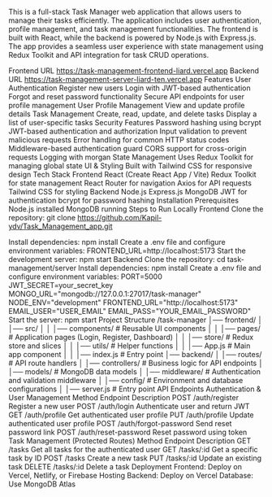 This is a full-stack Task Manager web application that allows users to manage their tasks efficiently. The application includes user authentication, profile management, and task management functionalities. The frontend is built with React, while the backend is powered by Node.js with Express.js. The app provides a seamless user experience with state management using Redux Toolkit and API integration for task CRUD operations.

Frontend URL
https://task-management-frontend-liard.vercel.app
Backend URL
https://task-management-server-liard-ten.vercel.app
Features
User Authentication
Register new users
Login with JWT-based authentication
Forgot and reset password functionality
Secure API endpoints for user profile management
User Profile Management
View and update profile details
Task Management
Create, read, update, and delete tasks
Display a list of user-specific tasks
Security Features
Password hashing using bcrypt
JWT-based authentication and authorization
Input validation to prevent malicious requests
Error handling for common HTTP status codes
Middleware-based authentication guard
CORS support for cross-origin requests
Logging with morgan
State Management
Uses Redux Toolkit for managing global state
UI & Styling
Built with Tailwind CSS for responsive design
Tech Stack
Frontend
React (Create React App / Vite)
Redux Toolkit for state management
React Router for navigation
Axios for API requests
Tailwind CSS for styling
Backend
Node.js
Express.js
MongoDB
JWT for authentication
bcrypt for password hashing
Installation
Prerequisites
Node.js installed
MongoDB running
Steps to Run Locally
Frontend
Clone the repository:
git clone https://github.com/Kapil-ydv/Task_Management_app.git


Install dependencies:
npm install
Create a .env file and configure environment variables:
FRONTEND_URL=http://localhost:5173
Start the development server:
npm start
Backend
Clone the repository:
cd task-management/server
Install dependencies:
npm install
Create a .env file and configure environment variables:
PORT=5000
JWT_SECRET=your_secret_key
MONGO_URL="mongodb://127.0.0.1:27017/task-manager"
NODE_ENV="development"
FRONTEND_URL="http://localhost:5173"
EMAIL_USER="USER_EMAIL"
EMAIL_PASS="YOUR_EMAIL_PASSWORD"
Start the server:
npm start
Project Structure
/task-manager
│── frontend/
│   │── src/
│   │   │── components/     # Reusable UI components
│   │   │── pages/          # Application pages (Login, Register, Dashboard)
│   │   │── store/         # Redux store and slices
│   │   │── utils/         # Helper functions
│   │   │── App.js         # Main app component
│   │   │── index.js       # Entry point
│── backend/
│   │── routes/            # API route handlers
│   │── controllers/       # Business logic for API endpoints
│   │── models/            # MongoDB data models
│   │── middleware/        # Authentication and validation middleware
│   │── config/            # Environment and database configurations
│   │── server.js          # Entry point
API Endpoints
Authentication & User Management
Method	Endpoint	Description
POST	/auth/register	Register a new user
POST	/auth/login	Authenticate user and return JWT
GET	/auth/profile	Get authenticated user profile
PUT	/auth/profile	Update authenticated user profile
POST	/auth/forgot-password	Send reset password link
POST	/auth/reset-password	Reset password using token
Task Management (Protected Routes)
Method	Endpoint	Description
GET	/tasks	Get all tasks for the authenticated user
GET	/tasks/:id	Get a specific task by ID
POST	/tasks	Create a new task
PUT	/tasks/:id	Update an existing task
DELETE	/tasks/:id	Delete a task
Deployment
Frontend: Deploy on Vercel, Netlify, or Firebase Hosting
Backend: Deploy on Vercel
Database: Use MongoDB Atlas
